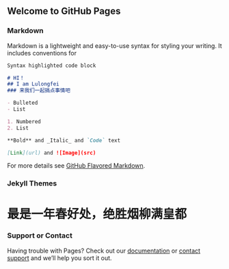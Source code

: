 ## Welcome to GitHub Pages

### Markdown

Markdown is a lightweight and easy-to-use syntax for styling your writing. It includes conventions for

```markdown
Syntax highlighted code block

# HI！
## I am Lulongfei
### 来我们一起搞点事情吧 

- Bulleted
- List

1. Numbered
2. List

**Bold** and _Italic_ and `Code` text

[Link](url) and ![Image](src)
```

For more details see [GitHub Flavored Markdown](https://guides.github.com/features/mastering-markdown/).

### Jekyll Themes

# 最是一年春好处，绝胜烟柳满皇都

### Support or Contact

Having trouble with Pages? Check out our [documentation](https://help.github.com/categories/github-pages-basics/) or [contact support](https://github.com/contact) and we’ll help you sort it out.
